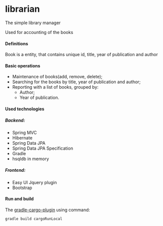 # librarian
The simple library manager

Used for accounting of the books

#### Definitions
Book is a entity, that contains unique id, title, year of publication and author 

#### Basic operations
* Maintenance of books(add, remove, delete);
* Searching for the books by title, year of publication and author;  
* Reporting with a list of books, grouped by:
  * Author;
  * Year of publication.  

#### Used technologies
##### Backend:
* Spring MVC
* Hibernate
* Spring Data JPA
* Spring Data JPA Specification 
* Gradle 
* hsqldb in memory
##### Frontend:
* Easy UI Jquery plugin
* Bootstrap

#### Run and build 
The
[gradle-cargo-plugin](https://github.com/bmuschko/gradle-cargo-plugin) 
using command:
```
gradle build cargoRunLocal
```







